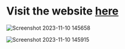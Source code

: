 <h1>Visit the website  <a href = 'https://medium-blog-app-pi.vercel.app/'>here</a></h1>

![Screenshot 2023-11-10 145658](https://github.com/Faisal25DEC/Medium-Clone/assets/136161964/765a6aa3-8ab8-4db8-98f4-002be4f2a631)


![Screenshot 2023-11-10 145915](https://github.com/Faisal25DEC/BlogTour/assets/136161964/2d3b9baa-24dc-4766-9954-ad9a44f727e4)
